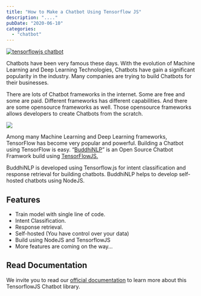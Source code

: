 ```yaml
---
title: "How to Make a Chatbot Using Tensorflow JS"
description: "...."
pubDate: "2020-06-10"
categories: 
  - "chatbot"
---
```


[![tensorflowjs chatbot](/images/buddhinlp_cover.png)](https://1.bp.blogspot.com/-wsgu-Vbdgv8/XuESrnU1r7I/AAAAAAAAL0A/3F0fTt-eDLcO6H3QcPJgrIbWCI3w-3yggCK4BGAsYHg/s1920/buddhinlp_cover.png)

Chatbots have been very famous these days. With the evolution of Machine Learning and Deep Learning Technologies, Chatbots have gain a significant popularity in the industry. Many companies are trying to build Chatbots for their businesses.

There are lots of Chatbot frameworks in the internet. Some are free and some are paid. Different frameworks has different capabilities. And there are some opensource frameworks as well. Those opensource frameworks allows developers to create Chatbots from the scratch.

[![](/images/header.png)](https://1.bp.blogspot.com/-QidO4TSV1NM/XuEUuT-unTI/AAAAAAAAL1I/zHmz0Z-GsicoPe7MkXEbhmkMPqSYLKC0gCK4BGAsYHg/s300/header.png)

Among many Machine Learning and Deep Learning frameworks, TensorFlow has become very popular and powerful. Building a Chatbot using TensorFlow is easy. “[BuddhiNLP](https://github.com/Buddhilive/buddhi-nlp/)” is an Open Source Chatbot Framwork build using [TensorFlowJS.](http://tensorflow.org/js/)

BuddhiNLP is developed using Tensorflow.js for intent classification and response retrieval for building chatbots. BuddhiNLP helps to develop self-hosted chatbots using NodeJS.

## Features

- Train model with single line of code.
- Intent Classification.
- Response retrieval.
- Self-hosted (You have control over your data)
- Build using NodeJS and TensorflowJS
- More features are coming on the way…

## Read Documentation

We invite you to read our [official documentation](https://www.buddhilive.com/2021/01/how-to-build-a-chatbot-with-javascript-buddhinlp-documentation.html) to learn more about this TensorflowJS Chatbot library.
